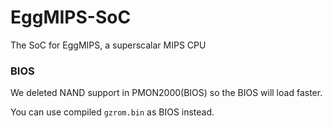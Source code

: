 # EggMIPS-SoC
The SoC for EggMIPS, a superscalar MIPS CPU

### BIOS

We deleted NAND support in PMON2000(BIOS) so the BIOS will load faster.

You can use compiled `gzrom.bin` as BIOS instead.


